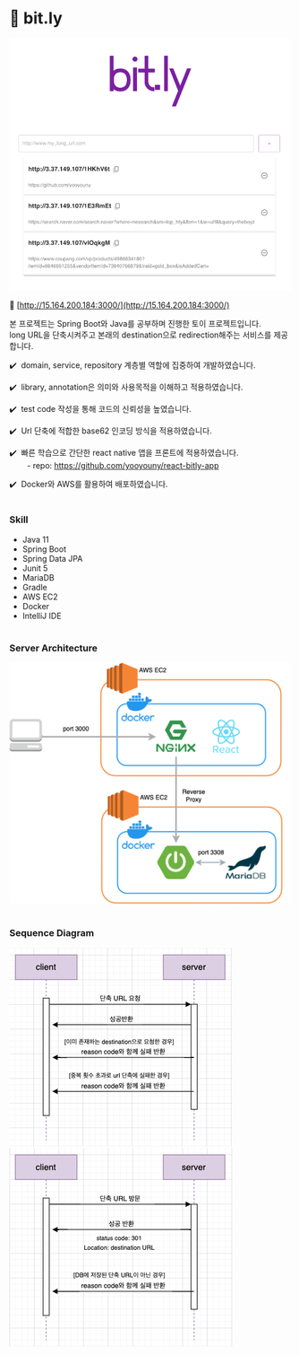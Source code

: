 # 💜 bit.ly  

![img.png](images/img.png)  

🔗 [http://15.164.200.184:3000/](http://15.164.200.184:3000/)

본 프로젝트는 Spring Boot와 Java를 공부하며 진행한 토이 프로젝트입니다.  
long URL을 단축시켜주고 본래의 destination으로 redirection해주는 서비스를 제공합니다.   
  

✔️  domain, service, repository 계층별 역할에 집중하여 개발하였습니다.

✔️  library, annotation은 의미와 사용목적을 이해하고 적용하였습니다.

✔️  test code 작성을 통해 코드의 신뢰성을 높였습니다.

✔️  Url 단축에 적합한 base62 인코딩 방식을 적용하였습니다.

✔️  빠른 학습으로 간단한 react native 앱을 프론트에 적용하였습니다.   
            - repo: https://github.com/yooyouny/react-bitly-app

✔️  Docker와 AWS를 활용하여 배포하였습니다.
#

### Skill

- Java 11
- Spring Boot
- Spring Data JPA
- Junit 5
- MariaDB
- Gradle
- AWS EC2
- Docker
- IntelliJ IDE
#

### Server Architecture

![server_archi.png](images/server_archi.png)  
#

### Sequence Diagram

![image2.png](images/image2.png)  
![image3.png](images/image3.png)
